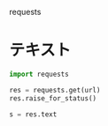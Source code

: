 requests
# テキスト
```python
import requests

res = requests.get(url)
res.raise_for_status()

s = res.text
```
